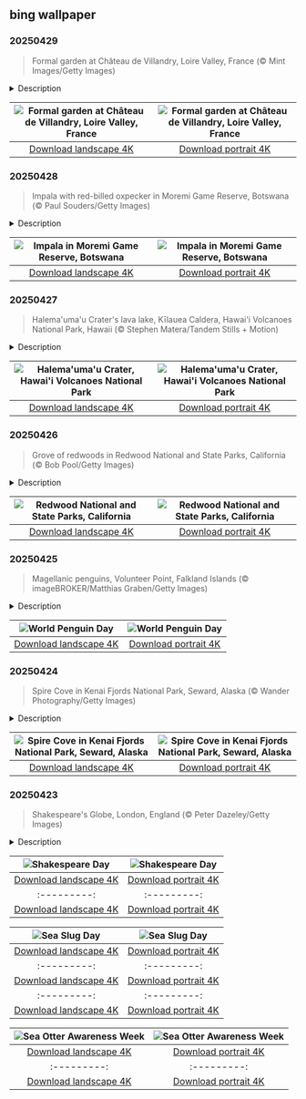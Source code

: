 ## bing wallpaper

### 20250429

> Formal garden at Château de Villandry, Loire Valley, France (© Mint Images/Getty Images)

<details>
<summary>Description</summary>

> The grass truly is greener on the other side—especially when that side is Château de Villandry. While the Loire Valley in France is packed with stunning châteaux (French for castles), Villandry stands apart, not for its towering turrets or medieval might, but for its gardens. Built in the 16th century by Jean le Breton, a minister to King Francis I, Villandry was always meant to impress. Unlike fortified castles built for war, it was designed for comfort, featuring large windows and an open, welcoming layout. Its gardens are arranged across terraces with distinct themes. The ornamental garden showcases geometric patterns like the one pictured here. The water garden offers a serene retreat, and the vegetable garden turns everyday crops into artistic displays.
> 
> After a challenging period, the dilapidated Château de Villandry was purchased in 1906 by Spanish doctor Joachim Carvallo and his wife, Ann Coleman, an heiress to an American steel empire. Their passion for history and horticulture led to a full restoration, and their descendants continue to maintain the estate today. These gardens change with the seasons, ensuring that no two visits are exactly alike. Whether you have a green thumb or not, it's hard not to admire the precision at play.
> 
> 

</details>

| ![Formal garden at Château de Villandry, Loire Valley, France](https://cn.bing.com/th?id=OHR.GardensVillandry_EN-US3529015856_UHD.jpg&pid=hp&w=400&h=224&rs=1&c=4) | ![Formal garden at Château de Villandry, Loire Valley, France](https://cn.bing.com/th?id=OHR.GardensVillandry_EN-US3529015856_1080x1920.jpg&pid=hp&w=155&h=315&rs=1&c=4) |
|:---------:|:---------:|
| [Download landscape 4K](https://cn.bing.com/th?id=OHR.GardensVillandry_EN-US3529015856_UHD.jpg) | [Download portrait 4K](https://cn.bing.com/th?id=OHR.GardensVillandry_EN-US3529015856_1080x1920.jpg) |

### 20250428

> Impala with red-billed oxpecker in Moremi Game Reserve, Botswana (© Paul Souders/Getty Images)

<details>
<summary>Description</summary>

> Here's a place where the wild rules and nature moves at its own pace. Moremi Game Reserve stretches across the eastern side of Botswana's Okavango Delta, covering 1,900 square miles. Established in 1963, it became Africa's first reserve created by local people—the Batawana, a Bantu ethnic group native to Southern Africa—to protect the region's wildlife from uncontrolled hunting. The combination of permanent water and dry land makes it one of the best places in Africa to observe wildlife in its natural habitat.
> 
> One animal you're almost certain to spot is the impala. These medium-sized antelopes are active mainly during the day. Males fight fiercely for dominance during the breeding season, or rut, locking horns in dramatic battles. After a six-month gestation period, females give birth to a single fawn. Outside the mating season, they stick together in herds—the territorial males, bachelor herds, and female herds—always on the lookout for predators. When danger strikes, they freeze, only to explode into a sprint when the moment demands. They can leap up to 10 feet high, cover nearly 30 feet in a single bound, and change direction mid-sprint. Whether grazing quietly or launching into a sudden dash, impalas are among Moremi's most adaptable residents.
> 
> 

</details>

| ![Impala in Moremi Game Reserve, Botswana](https://cn.bing.com/th?id=OHR.OrangeImpala_EN-US3494359572_UHD.jpg&pid=hp&w=400&h=224&rs=1&c=4) | ![Impala in Moremi Game Reserve, Botswana](https://cn.bing.com/th?id=OHR.OrangeImpala_EN-US3494359572_1080x1920.jpg&pid=hp&w=155&h=315&rs=1&c=4) |
|:---------:|:---------:|
| [Download landscape 4K](https://cn.bing.com/th?id=OHR.OrangeImpala_EN-US3494359572_UHD.jpg) | [Download portrait 4K](https://cn.bing.com/th?id=OHR.OrangeImpala_EN-US3494359572_1080x1920.jpg) |

### 20250427

> Halema'uma'u Crater's lava lake, Kīlauea Caldera, Hawai'i Volcanoes National Park, Hawaii (© Stephen Matera/Tandem Stills + Motion)

<details>
<summary>Description</summary>

> As National Park Week wraps up today, let's explore a park in a land sculpted by fire and time—Hawai'i Volcanoes National Park on the Big Island. The Halema'uma'u Crater is an intermittent lava lake in Kīlauea, one of Earth's most active volcanoes. Since it was first documented in 1823, volcanic activity has caused the crater to fill with lava, partially collapse, erupt in fountains of lava, expand to twice its size on two occasions, and at times fill with groundwater. All this activity demonstrates the unpredictable raw power that lies below the surface of the Earth. The natural and cultural importance of this site led to the establishment of Hawai'i Volcanoes National Park in 1916, and to it being named a UNESCO International Biosphere Reserve and World Heritage Site in the 1980s.
> 
> 
> 
> 

</details>

| ![Halema'uma'u Crater, Hawai'i Volcanoes National Park](https://cn.bing.com/th?id=OHR.KilaueaCaldera_EN-US7764962675_UHD.jpg&pid=hp&w=400&h=224&rs=1&c=4) | ![Halema'uma'u Crater, Hawai'i Volcanoes National Park](https://cn.bing.com/th?id=OHR.KilaueaCaldera_EN-US7764962675_1080x1920.jpg&pid=hp&w=155&h=315&rs=1&c=4) |
|:---------:|:---------:|
| [Download landscape 4K](https://cn.bing.com/th?id=OHR.KilaueaCaldera_EN-US7764962675_UHD.jpg) | [Download portrait 4K](https://cn.bing.com/th?id=OHR.KilaueaCaldera_EN-US7764962675_1080x1920.jpg) |

### 20250426

> Grove of redwoods in Redwood National and State Parks, California (© Bob Pool/Getty Images)

<details>
<summary>Description</summary>

> Step into a world where trees touch the sky. The redwood groves of Redwood National and State Parks (RNSP) in California are home to some of the tallest trees on Earth, soaring over 370 feet high. The combined RNSP contain Redwood National Park, Del Norte Coast Redwoods State Park, Jedediah Smith Redwoods State Park, and Prairie Creek Redwoods State Park. Some of these redwoods were alive when the Mayans built their temples, and the Great Wall of China was under construction. Protected since 1968, the park preserves nearly half of the world's remaining old-growth redwoods.
> 
> Walk through Stout Grove in Jedediah Smith Redwoods State Park or Lady Bird Johnson Grove in Redwood National Park for a quiet stroll among the redwoods. You can also hike the Tall Trees Trail, a permit-only path where you can closely witness the tallest trees. The RNSP ecosystem is home to many animals, including Roosevelt elk, black bears, banana slugs, and the endangered marbled murrelets. Ferns and moss thrive beneath the leafy canopy, while coastal fog provides essential moisture to the trees. Whether hiking beneath these towering giants or simply standing in their shadows, the experience is humbling.
> 
> 

</details>

| ![Redwood National and State Parks, California](https://cn.bing.com/th?id=OHR.RedwoodGrove_EN-US3412092024_UHD.jpg&pid=hp&w=400&h=224&rs=1&c=4) | ![Redwood National and State Parks, California](https://cn.bing.com/th?id=OHR.RedwoodGrove_EN-US3412092024_1080x1920.jpg&pid=hp&w=155&h=315&rs=1&c=4) |
|:---------:|:---------:|
| [Download landscape 4K](https://cn.bing.com/th?id=OHR.RedwoodGrove_EN-US3412092024_UHD.jpg) | [Download portrait 4K](https://cn.bing.com/th?id=OHR.RedwoodGrove_EN-US3412092024_1080x1920.jpg) |

### 20250425

> Magellanic penguins, Volunteer Point, Falkland Islands (© imageBROKER/Matthias Graben/Getty Images)

<details>
<summary>Description</summary>

> Cute, clumsy, and completely captivating, penguins steal the show today. World Penguin Day is all about celebrating these flightless birds while raising awareness about their habitats. This day originated at McMurdo Station, an American research center on Ross Island in Antarctica, where scientists observed Adélie penguins starting their yearly migration around this time. Inspired by this natural event, the observance was created to shed light on penguins' role in the ecosystem, the threats they face, and the urgency of protecting their habitats.
> 
> Among the many remarkable species of penguins are Magellanic penguins, featured in today's image. A species native to South America's coastal regions, these birds breed along Patagonia's shores in Argentina, Chile, and the Falkland Islands. Named after Portuguese explorer Ferdinand Magellan, these medium-sized penguins were first documented in 1520. They can grow up to 30 inches tall and weigh around 15 pounds. Skilled hunters, they thrive on a diet of small fish, squid, and krill, efficiently filtering seawater with their specialized salt-excreting glands. With the abundant marine life along South America's Atlantic coast, they have a reliable food source. While these flightless creatures may not soar in the skies, they certainly capture hearts.
> 
> 

</details>

| ![World Penguin Day](https://cn.bing.com/th?id=OHR.MagellanicPenguin_EN-US3332048594_UHD.jpg&pid=hp&w=400&h=224&rs=1&c=4) | ![World Penguin Day](https://cn.bing.com/th?id=OHR.MagellanicPenguin_EN-US3332048594_1080x1920.jpg&pid=hp&w=155&h=315&rs=1&c=4) |
|:---------:|:---------:|
| [Download landscape 4K](https://cn.bing.com/th?id=OHR.MagellanicPenguin_EN-US3332048594_UHD.jpg) | [Download portrait 4K](https://cn.bing.com/th?id=OHR.MagellanicPenguin_EN-US3332048594_1080x1920.jpg) |

### 20250424

> Spire Cove in Kenai Fjords National Park, Seward, Alaska (© Wander Photography/Getty Images)

<details>
<summary>Description</summary>

> As National Park Week rolls on, let's turn our attention to Kenai Fjords National Park, a gem on Alaska's Kenai Peninsula. Stretching over 1,000 square miles, this landscape features fjords, river valleys, and alpine landscapes. More than half of the terrain is blanketed in ice. Throughout the 20th century, the park's glaciers have receded, uncovering new land for plant and animal life to take root. From ancient Sitka spruces to delicate fireweed shoots and moss carpeting the forest floor, plant life in Kenai Fjords flourishes. The park is also home to diverse terrestrial and marine mammals, including timber wolves, porcupines, Canadian lynxes, and cetaceans like orcas and fin whales. It also hosts a variety of birds, such as bald eagles and Peale's peregrine falcons.
> 
> Kenai Fjords isn't just about stunning landscapes and flourishing wilderness—it's also a place rich with human history. For thousands of years, Alaska Natives have called this region home, leaving behind traces of their lives in the land. Within the national park, the past still lingers—from the camps left by Alaska Native Sugpiaq people once scattered along the coastline to the remnants of old mining camps in Nuka Bay.
> 
> 

</details>

| ![Spire Cove in Kenai Fjords National Park, Seward, Alaska](https://cn.bing.com/th?id=OHR.KenaiSpires_EN-US3294247007_UHD.jpg&pid=hp&w=400&h=224&rs=1&c=4) | ![Spire Cove in Kenai Fjords National Park, Seward, Alaska](https://cn.bing.com/th?id=OHR.KenaiSpires_EN-US3294247007_1080x1920.jpg&pid=hp&w=155&h=315&rs=1&c=4) |
|:---------:|:---------:|
| [Download landscape 4K](https://cn.bing.com/th?id=OHR.KenaiSpires_EN-US3294247007_UHD.jpg) | [Download portrait 4K](https://cn.bing.com/th?id=OHR.KenaiSpires_EN-US3294247007_1080x1920.jpg) |

### 20250423

> Shakespeare's Globe, London, England (© Peter Dazeley/Getty Images)

<details>
<summary>Description</summary>

> 'All the world's a stage ...' and only a few have shaped that stage like William Shakespeare. Every April 23, we celebrate Shakespeare Day, honoring one of England's greatest playwrights and poets. This date is special as it marks both his birth and death. Born in 1564, Shakespeare revolutionized English literature with unforgettable works like 'Hamlet,' 'Macbeth,' and 'Romeo and Juliet.' Four centuries after his death, his influence remains undeniable—his stories continue to captivate, challenge, and inspire.
> 
> With today's image, we can step inside Shakespeare's Globe in London, a faithful reconstruction of the original 1599 theater where the Bard's plays once thrilled Elizabethan audiences. The original Globe, built by Shakespeare's acting company, the Lord Chamberlain's Men, was destroyed by fire in 1613 when a cannon misfired during a performance of 'Henry VIII.' With an open-air stage, wooden benches, and a standing 'groundlings' area, the modern Globe is as close as one can get to experiencing Shakespeare's plays as his audience did.
> 
> 

</details>

| ![Shakespeare Day](https://cn.bing.com/th?id=OHR.GlobeTheatre_EN-US3262022178_UHD.jpg&pid=hp&w=400&h=224&rs=1&c=4) | ![Shakespeare Day](https://cn.bing.com/th?id=OHR.GlobeTheatre_EN-US3262022178_1080x1920.jpg&pid=hp&w=155&h=315&rs=1&c=4) |
|:---------:|:---------:|
| [Download landscape 4K](https://cn.bing.com/th?id=OHR.GlobeTheatre_EN-US3262022178_UHD.jpg) | [Download portrait 4K](https://cn.bing.com/th?id=OHR.GlobeTheatre_EN-US3262022178_1080x1920.jpg) |_EN-US2504669059_UHD.jpg) | [Download portrait 4K](https://cn.bing.com/th?id=OHR.CarrizoBloom_EN-US2504669059_1080x1920.jpg) |20.jpg) |e 4K](https://cn.bing.com/th?id=OHR.CoralTurtle_EN-US6100263163_UHD.jpg) | [Download portrait 4K](https://cn.bing.com/th?id=OHR.CoralTurtle_EN-US6100263163_1080x1920.jpg) |as_EN-US6430903741_UHD.jpg) | [Download portrait 4K](https://cn.bing.com/th?id=OHR.Calacas_EN-US6430903741_1080x1920.jpg) |.com/th?id=OHR.SealRiver_EN-US6267835630_1080x1920.jpg&pid=hp&w=155&h=315&rs=1&c=4) |
|:---------:|:---------:|
| [Download landscape 4K](https://cn.bing.com/th?id=OHR.SealRiver_EN-US6267835630_UHD.jpg) | [Download portrait 4K](https://cn.bing.com/th?id=OHR.SealRiver_EN-US6267835630_1080x1920.jpg) |e a more fitting name. Someone call Terry.
> 
> 

</details>

| ![Sea Slug Day](https://cn.bing.com/th?id=OHR.SeaAngel_EN-US5531672696_UHD.jpg&pid=hp&w=400&h=224&rs=1&c=4) | ![Sea Slug Day](https://cn.bing.com/th?id=OHR.SeaAngel_EN-US5531672696_1080x1920.jpg&pid=hp&w=155&h=315&rs=1&c=4) |
|:---------:|:---------:|
| [Download landscape 4K](https://cn.bing.com/th?id=OHR.SeaAngel_EN-US5531672696_UHD.jpg) | [Download portrait 4K](https://cn.bing.com/th?id=OHR.SeaAngel_EN-US5531672696_1080x1920.jpg) |OHR.DarkSkyAcadia_EN-US6966527964_1080x1920.jpg) |.bing.com/th?id=OHR.GoldenJellyfish_EN-US6743816471_1080x1920.jpg&pid=hp&w=155&h=315&rs=1&c=4) |
|:---------:|:---------:|
| [Download landscape 4K](https://cn.bing.com/th?id=OHR.GoldenJellyfish_EN-US6743816471_UHD.jpg) | [Download portrait 4K](https://cn.bing.com/th?id=OHR.GoldenJellyfish_EN-US6743816471_1080x1920.jpg) |ng.com/th?id=OHR.LastDollarRoad_EN-US7923638318_UHD.jpg&pid=hp&w=400&h=224&rs=1&c=4) | ![First day of autumn](https://cn.bing.com/th?id=OHR.LastDollarRoad_EN-US7923638318_1080x1920.jpg&pid=hp&w=155&h=315&rs=1&c=4) |
|:---------:|:---------:|
| [Download landscape 4K](https://cn.bing.com/th?id=OHR.LastDollarRoad_EN-US7923638318_UHD.jpg) | [Download portrait 4K](https://cn.bing.com/th?id=OHR.LastDollarRoad_EN-US7923638318_1080x1920.jpg) |ppers who hunted otters to near extinction before they were protected by law. Although sea otter populations have rebounded, they are still considered endangered. Otters live along the Pacific Coast of North America, from California up to Alaska. Although they can walk on land, they almost never find the need or desire to, even when it's nap time. When they're ready for a snooze, they'll raft up, wrap themselves in a strand of kelp to keep them from drifting away, and recline on the world's biggest waterbed.

</details>

| ![Sea Otter Awareness Week](https://cn.bing.com/th?id=OHR.SitkaOtters_EN-US7714053956_UHD.jpg&pid=hp&w=400&h=224&rs=1&c=4) | ![Sea Otter Awareness Week](https://cn.bing.com/th?id=OHR.SitkaOtters_EN-US7714053956_1080x1920.jpg&pid=hp&w=155&h=315&rs=1&c=4) |
|:---------:|:---------:|
| [Download landscape 4K](https://cn.bing.com/th?id=OHR.SitkaOtters_EN-US7714053956_UHD.jpg) | [Download portrait 4K](https://cn.bing.com/th?id=OHR.SitkaOtters_EN-US7714053956_1080x1920.jpg) |oo_EN-US7569665443_UHD.jpg&pid=hp&w=400&h=224&rs=1&c=4) | ![World Bamboo Day](https://cn.bing.com/th?id=OHR.ArashiyamaBamboo_EN-US7569665443_1080x1920.jpg&pid=hp&w=155&h=315&rs=1&c=4) |
|:---------:|:---------:|
| [Download landscape 4K](https://cn.bing.com/th?id=OHR.ArashiyamaBamboo_EN-US7569665443_UHD.jpg) | [Download portrait 4K](https://cn.bing.com/th?id=OHR.ArashiyamaBamboo_EN-US7569665443_1080x1920.jpg) |
